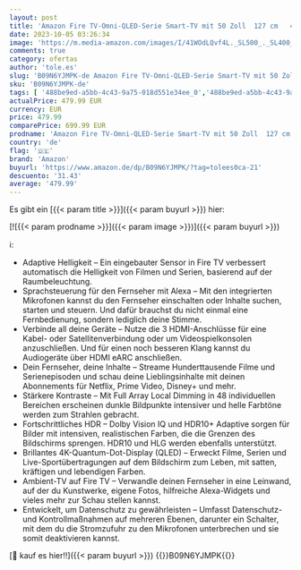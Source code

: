 ```yaml
---
layout: post
title: 'Amazon Fire TV-Omni-QLED-Serie Smart-TV mit 50 Zoll  127 cm   4K UHD  lokales Dimmen  Sprachsteuerung mit Alexa'
date: 2023-10-05 03:26:34
image: 'https://m.media-amazon.com/images/I/41WOdLQvf4L._SL500_._SL400_.jpg'
comments: true
category: ofertas
author: 'tole.es'
slug: 'B09N6YJMPK-de Amazon Fire TV-Omni-QLED-Serie Smart-TV mit 50 Zoll 127 cm...'
sku: 'B09N6YJMPK-de'
tags: [ '488be9ed-a5bb-4c43-9a75-018d551e34ee_0','488be9ed-a5bb-4c43-9a75-018d551e34ee_1901','663e9ebf-f22c-46a9-8f5d-f1ccf3d521b8_0','663e9ebf-f22c-46a9-8f5d-f1ccf3d521b8_801','Amazon-Geräte','Amazon-Geräte & Zubehör','Arborist Merchandising Root','Der Sparfuchs','Elektronik & Foto','Fernseher','Fernseher & Heimkino','Fire TV','Fire TV50/55-Omni-QLED-Serie','Self Service','Smart-TVs','Special Features Stores','amazon','🇩🇪', ]
actualPrice: 479.99 EUR
currency: EUR
price: 479.99
comparePrice: 699.99 EUR
prodname: 'Amazon Fire TV-Omni-QLED-Serie Smart-TV mit 50 Zoll  127 cm   4K UHD  lokales Dimmen  Sprachsteuerung mit Alexa'
country: 'de'
flag: '🇩🇪'
brand: 'Amazon'
buyurl: 'https://www.amazon.de/dp/B09N6YJMPK/?tag=tolees0ca-21'
descuento: '31.43'
average: '479.99'
---
```


Es gibt ein [{{< param title >}}]({{< param buyurl >}}) hier:

[![{{< param prodname >}}]({{< param image >}})]({{< param buyurl >}})

ℹ️:

- Adaptive Helligkeit – Ein eingebauter Sensor in Fire TV verbessert automatisch die Helligkeit von Filmen und Serien, basierend auf der Raumbeleuchtung.
- Sprachsteuerung für den Fernseher mit Alexa – Mit den integrierten Mikrofonen kannst du den Fernseher einschalten oder Inhalte suchen, starten und steuern. Und dafür brauchst du nicht einmal eine Fernbedienung, sondern lediglich deine Stimme.
- Verbinde all deine Geräte – Nutze die 3 HDMI-Anschlüsse für eine Kabel- oder Satellitenverbindung oder um Videospielkonsolen anzuschließen. Und für einen noch besseren Klang kannst du Audiogeräte über HDMI eARC anschließen.
- Dein Fernseher, deine Inhalte – Streame Hunderttausende Filme und Serienepisoden und schau deine Lieblingsinhalte mit deinen Abonnements für Netflix, Prime Video, Disney+ und mehr.
- Stärkere Kontraste – Mit Full Array Local Dimming in 48 individuellen Bereichen erscheinen dunkle Bildpunkte intensiver und helle Farbtöne werden zum Strahlen gebracht.
- Fortschrittliches HDR – Dolby Vision IQ und HDR10+ Adaptive sorgen für Bilder mit intensiven, realistischen Farben, die die Grenzen des Bildschirms sprengen. HDR10 und HLG werden ebenfalls unterstützt.
- Brillantes 4K-Quantum-Dot-Display (QLED) – Erweckt Filme, Serien und Live-Sportübertragungen auf dem Bildschirm zum Leben, mit satten, kräftigen und lebendigen Farben.
- Ambient-TV auf Fire TV – Verwandle deinen Fernseher in eine Leinwand, auf der du Kunstwerke, eigene Fotos, hilfreiche Alexa-Widgets und vieles mehr zur Schau stellen kannst.
- Entwickelt, um Datenschutz zu gewährleisten – Umfasst Datenschutz- und Kontrollmaßnahmen auf mehreren Ebenen, darunter ein Schalter, mit dem du die Stromzufuhr zu den Mikrofonen unterbrechen und sie somit deaktivieren kannst.

[🛒 kauf es hier!!]({{< param buyurl >}})
{{<world>}}B09N6YJMPK{{</world>}}
